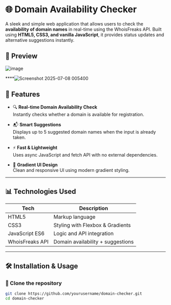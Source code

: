 # 🌐 Domain Availability Checker

A sleek and simple web application that allows users to check the **availability of domain names** in real-time using the WhoisFreaks API. Built using **HTML5, CSS3, and vanilla JavaScript**, it provides status updates and alternative suggestions instantly.

## 📸 Preview
![image](https://github.com/user-attachments/assets/7e476fa3-b3b1-459d-a207-0f78b9880e86)

****![Screenshot 2025-07-08 005400](https://github.com/user-attachments/assets/b09a90eb-aeea-4a98-84ec-38ed4ea73014)


## 🚀 Features

- 🔍 **Real-time Domain Availability Check**  
  Instantly checks whether a domain is available for registration.

- 📬 **Smart Suggestions**  
  Displays up to 5 suggested domain names when the input is already taken.

- ⚡ **Fast & Lightweight**  
  Uses async JavaScript and fetch API with no external dependencies.

- 🎨 **Gradient UI Design**  
  Clean and responsive UI using modern gradient styling.

---

## 📊 Technologies Used

| Tech          | Description                  |
|---------------|------------------------------|
| HTML5         | Markup language              |
| CSS3          | Styling with Flexbox & Gradients |
| JavaScript ES6| Logic and API integration    |
| WhoisFreaks API| Domain availability + suggestions |

---

## 🛠️ Installation & Usage

### 📁 Clone the repository

```bash
git clone https://github.com/yourusername/domain-checker.git
cd domain-checker
